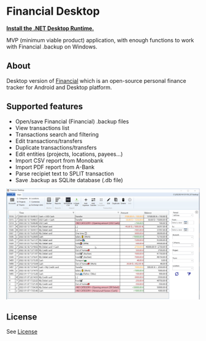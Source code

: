 # Financial Desktop
[**Install the .NET Desktop Runtime.**](https://dotnet.microsoft.com/en-us/download/dotnet/6.0/runtime)

MVP (minimum viable product) application, with enough functions to work with Financial .backup on Windows.

## About
 Desktop version of [Financial](https://github.com/biryu/Financial "Financial") which is an open-source personal finance tracker for Android and Desktop platform.

## Supported features

- Open/save Financial (Financial) .backup files
- View transactions list
- Transactions search and filtering
- Edit transactions/transfers
- Duplicate transactions/transfers
- Edit entities (projects, locations, payees...)
- Import CSV report from Monobank
- Import PDF report from A-Bank
- Parse recipiet text to SPLIT transaction
- Save .backup as SQLite database (.db file)

![Alt text](Financial.gif?raw=true "UI example")

## License

See [License](LICENSE)